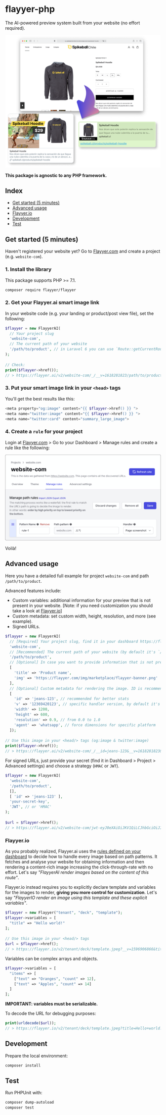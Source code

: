 # flayyer-php

The AI-powered preview system built from your website (no effort required).

[![Flayyer live image](https://github.com/flayyer/create-flayyer-app/blob/master/.github/assets/website-to-preview.png?raw=true&v=1)](https://flayyer.ai/v2/spikeball-cl/_/_/products/spikeball-hoodie)

**This package is agnostic to any PHP framework.**

## Index

- [Get started (5 minutes)](#get-started-5-minutes)
- [Advanced usage](#advanced-usage)
- [Flayyer.io](#flayyerio)
- [Development](#development)
- [Test](#test)

## Get started (5 minutes)

Haven't registered your website yet? Go to [Flayyer.com](https://flayyer.com?ref=flayyer-php) and create a project (e.g. `website-com`).

### 1. Install the library

This package supports PHP >= 7.1.

```sh
composer require flayyer/flayyer
```

### 2. Get your Flayyer.ai smart image link

In your website code (e.g. your landing or product/post view file), set the following:

```php
$flayyer = new FlayyerAI(
  // Your project slug
  'website-com',
  // The current path of your website
  '/path/to/product', // in Laravel 6 you can use `Route::getCurrentRoute()->getName()`
);

// Check:
print($flayyer->href());
// > https://flayyer.ai/v2/website-com/_/__v=1618281823/path/to/product
```

### 3. Put your smart image link in your `<head>` tags

You'll get the best results like this:

```php
<meta property="og:image" content="{{ $flayyer->href() }} ">
<meta name="twitter:image" content="{{ $flayyer->href() }} ">
<meta name="twitter:card" content="summary_large_image">
```

### 4. Create a `rule` for your project

Login at [Flayyer.com](https://flayyer.com?ref=flayyer-php) > Go to your Dashboard > Manage rules and create a rule like the following:

[![Flayyer basic rule example](https://github.com/flayyer/create-flayyer-app/blob/master/.github/assets/rule-example.png?raw=true&v=1)](https://flayyer.com/dashboard)

Voilà!

## Advanced usage

Here you have a detailed full example for project `website-com` and path `/path/to/product`.

Advanced features include:

- Custom variables: additional information for your preview that is not present in your website. [Note: if you need customization you should take a look at [Flayyer.io](#flayyerio)]
- Custom metadata: set custom width, height, resolution, and more (see example).
- Signed URLs.

```php
$flayyer = new FlayyerAI(
  // [Required] Your project slug, find it in your dashboard https://flayyer.com/dashboard/.
  'website-com',
  // [Recommended] The current path of your website (by default it's `/`).
  '/path/to/product',
  // [Optional] In case you want to provide information that is not present in your page set it here.
  [
    'title' => 'Product name',
    'img' => 'https://flayyer.com/img/marketplace/flayyer-banner.png'
  ],
  // [Optional] Custom metadata for rendering the image. ID is recommended so we provide you with better statistics.
  [
    'id' => 'jeans-123', // recommended for better stats
    'v' => '12369420123', // specific handler version, by default it's a random number to circumvent platforms' cache,
    'width' => 1200,
    'height' => 600,
    'resolution' => 0.9, // from 0.0 to 1.0
    'agent' => 'whatsapp', // force dimensions for specific platform
  ]);

// Use this image in your <head/> tags (og:image & twitter:image)
print($flayyer->href());
// > https://flayyer.ai/v2/website-com/_/__id=jeans-123&__v=1618281823&img=https%3A%2F%2Fflayyer.com%2Fimg%2Fmarketplace%2Fflayyer-banner.png&title=Product+name/path/to/product
```

For signed URLs, just provide your secret (find it in Dashboard > Project > Advanced settings) and choose a strategy (`HMAC` or `JWT`).

```php
$flayyer = new FlayyerAI(
  'website-com',
  '/path/to/product',
  [],
  [ 'id' => 'jeans-123' ],
  'your-secret-key',
  'JWT', // or 'HMAC'
);

$url = $flayyer->href();
// > https://flayyer.ai/v2/website-com/jwt-eyJ0eXAiOiJKV1QiLCJhbGciOiJIUzI1NiJ9.eyJwYXJhbXMiOnsiX19pZCI6ImplYW5zLTEyMyJ9LCJwYXRoIjoiXC9wYXRoXC90b1wvcHJvZHVjdCJ9.X8Vs5SGEA1-3M6bH-h24jhQnbwH95V_G0f-gPhTBTzE?__v=1618283086
```

### Flayyer.io

As you probably realized, Flayyer.ai uses the [rules defined on your dashboard](https://flayyer.com/dashboard/_/projects) to decide how to handle every image based on path patterns. It fetches and analyse your website for obtaining information and then rendering a content-rich image increasing the click-through-rate with no effort. Let's say _"FlayyerAI render images based on the content of this route"_.

Flayyer.io instead requires you to explicitly declare template and variables for the images to render, **giving you more control for customization**. Let's say _"FlayyerIO render an image using this template and these explicit variables"_.

```php
$flayyer = new Flayyer("tenant", "deck", "template");
$flayyer->variables = [
  "title" => "Hello world!"
];

// Use this image in your <head/> tags
$url = $flayyer->href();
// > https://flayyer.io/v2/tenant/deck/template.jpeg?__v=1596906866&title=Hello+world%21
```

Variables can be complex arrays and objects.

```php
$flayyer->variables = [
  "items" => [
    ["text" => "Oranges", "count" => 12],
    ["text" => "Apples", "count" => 14]
  ]
];
```

**IMPORTANT: variables must be serializable.**

To decode the URL for debugging purposes:

```php
print(urldecode($url));
// > https://flayyer.io/v2/tenant/deck/template.jpeg?title=Hello+world!&__v=123
```

## Development

Prepare the local environment:

```sh
composer install
```

## Test

Run PHPUnit with:

```sh
composer dump-autoload
composer test
```
